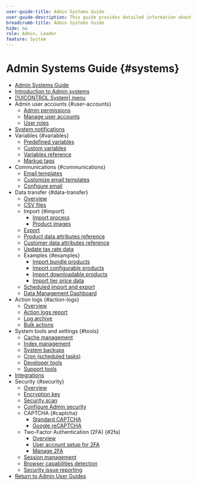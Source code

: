 ```yaml
---
user-guide-title: Admin Systems Guide
user-guide-description: This guide provides detailed information about Admin security, maintenance operations, and system-wide resources that support organizational functions within your Adobe Commerce store.
breadcrumb-title: Admin Systems Guide
hide: no
role: Admin, Leader
feature: System
---
```


# Admin Systems Guide {#systems}

- [Admin Systems Guide](guide-overview.md)
- [Introduction to Admin systems](introduction.md)
- [[!UICONTROL System] menu](system-menu.md)
- Admin user accounts {#user-accounts}
  - [Admin permissions](permissions.md)
  - [Manage user accounts](permissions-users-all.md)
  - [User roles](permissions-user-roles.md)
- [System notifications](notifications.md)
- Variables {#variables}
  - [Predefined variables](variables-predefined.md)
  - [Custom variables](variables-custom.md)
  - [Variables reference](variables-reference.md)
  - [Markup tags](markup-tags.md)
- Communications {#communications}
  - [Email templates](email-templates.md)
  - [Customize email templates](email-template-custom.md)
  - [Configure email](email-communications.md)
- Data transfer {#data-transfer}
  - [Overview](data-transfer.md)
  - [CSV files](data-csv.md)
  - Import {#import}
    - [Import process](data-import.md)
    - [Product images](data-import-product-images.md)
  - [Export](data-export.md)
  - [Product data attributes reference](data-attributes-product.md)
  - [Customer data attributes reference](data-attributes-customer.md)
  - [Update tax rate data](data-transfer-tax-rates.md)
  - Examples {#examples}
    - [Import bundle products](data-transfer-bundle-products.md)
    - [Import configurable products](data-transfer-configurable-products.md)
    - [Import downloadable products](data-transfer-downloadable-products.md)
    - [Import tier price data](data-import-price-tier.md)
  - [Scheduled import and export](data-scheduled-import-export.md)
  - [Data Management Dashboard](data-dashboard.md)
- Action logs {#action-logs}
  - [Overview](action-log.md)
  - [Action logs report](action-log-report.md)
  - [Log archive](action-log-archive.md)
  - [Bulk actions](action-log-bulk-actions.md)
- System tools and settings {#tools}
  - [Cache management](cache-management.md)
  - [Index management](index-management.md)
  - [System backups](backups.md)
  - [Cron (scheduled tasks)](cron.md)
  - [Developer tools](developer-tools.md)
  - [Support tools](support.md)
- [Integrations](integrations.md)
- Security {#security}
  - [Overview](security.md)
  - [Encryption key](encryption-key.md)
  - [Security scan](security-scan.md)
  - [Configure Admin security](security-admin.md)
  - CAPTCHA {#captcha}
    - [Standard CAPTCHA](security-captcha.md)
    - [Google reCAPTCHA](security-google-recaptcha.md)
  - Two-Factor Authentication (2FA) {#2fa}
    - [Overview](security-two-factor-authentication.md)
    - [User account setup for 2FA](security-two-factor-authentication-use.md)
    - [Manage 2FA](security-two-factor-authentication-manage.md)
  - [Session management](security-session-management.md)
  - [Browser capabilities detection](security-browser-capabilities-detection.md)
  - [Security issue reporting](security-issue-reporting.md)
- [Return to Admin User Guides](https://experienceleague.adobe.com/en/docs/commerce-admin/user-guides/home)


